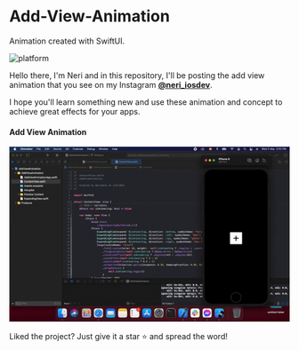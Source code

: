 # Add-View-Animation
Animation created with SwiftUI.

![platform](https://img.shields.io/badge/platform-iOS-orange)


Hello there, I'm Neri and in this repository, I'll be posting the add view animation that you see on my Instagram 
    [**@neri_iosdev**](https://www.instagram.com/neri_iosdev/).
    
I hope you'll learn something new and use these animation and concept to achieve great effects for your apps.

#### Add View Animation

![AddLoader](https://github.com/nerimenebt/Add-View-Animation/blob/main/Add.gif)

Liked the project? Just give it a star ⭐️ and spread the word!
